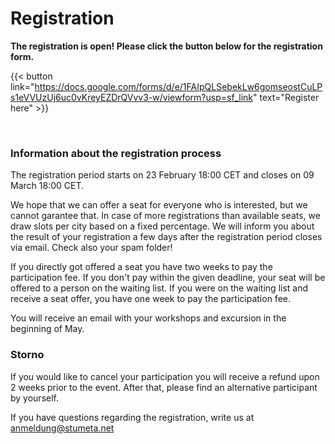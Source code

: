 # Registration

**The registration is open! Please click the button below for the registration form.**

{{< button link="https://docs.google.com/forms/d/e/1FAIpQLSebekLw6gomseostCuLPs1eVVUzUj6uc0vKreyEZDrQVvv3-w/viewform?usp=sf_link" text="Register here" >}}

&nbsp;
### Information about the registration process
The registration period starts on 23 February 18:00 CET and closes on 09 March 18:00 CET. 

We hope that we can offer a seat for everyone who is interested, but we cannot garantee that. In case of more registrations than available seats, we draw slots per city based on a fixed percentage. We will inform you about the result of your registration a few days after the registration period closes via email. Check also your spam folder!

If you directly got offered a seat you have two weeks to pay the participation fee. If you don't pay within the given deadline, your seat will be offered to a person on the waiting list. If you were on the waiting list and receive a seat offer, you have one week to pay the participation fee. 

You will receive an email with your workshops and excursion in the beginning of May. 

### Storno

If you would like to cancel your participation you will receive a refund upon 2 weeks prior to the event. After that, please find an alternative participant by yourself.

If you have questions regarding the registration, write us at [anmeldung@stumeta.net](mailto:anmeldung@stumeta.net)
